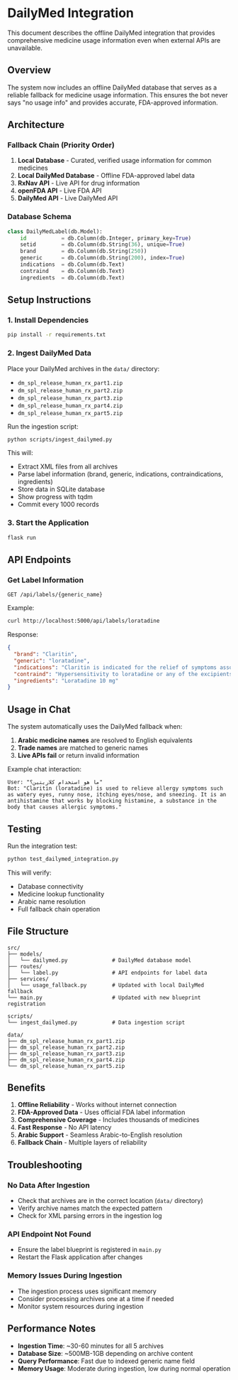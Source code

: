 # DailyMed Integration

This document describes the offline DailyMed integration that provides comprehensive medicine usage information even when external APIs are unavailable.

## Overview

The system now includes an offline DailyMed database that serves as a reliable fallback for medicine usage information. This ensures the bot never says "no usage info" and provides accurate, FDA-approved information.

## Architecture

### Fallback Chain (Priority Order)
1. **Local Database** - Curated, verified usage information for common medicines
2. **Local DailyMed Database** - Offline FDA-approved label data
3. **RxNav API** - Live API for drug information
4. **openFDA API** - Live FDA API
5. **DailyMed API** - Live DailyMed API

### Database Schema

```python
class DailyMedLabel(db.Model):
    id           = db.Column(db.Integer, primary_key=True)
    setid        = db.Column(db.String(36), unique=True)
    brand        = db.Column(db.String(250))
    generic      = db.Column(db.String(200), index=True)
    indications  = db.Column(db.Text)
    contraind    = db.Column(db.Text)
    ingredients  = db.Column(db.Text)
```

## Setup Instructions

### 1. Install Dependencies

```bash
pip install -r requirements.txt
```

### 2. Ingest DailyMed Data

Place your DailyMed archives in the `data/` directory:
- `dm_spl_release_human_rx_part1.zip`
- `dm_spl_release_human_rx_part2.zip`
- `dm_spl_release_human_rx_part3.zip`
- `dm_spl_release_human_rx_part4.zip`
- `dm_spl_release_human_rx_part5.zip`

Run the ingestion script:
```bash
python scripts/ingest_dailymed.py
```

This will:
- Extract XML files from all archives
- Parse label information (brand, generic, indications, contraindications, ingredients)
- Store data in SQLite database
- Show progress with tqdm
- Commit every 1000 records

### 3. Start the Application

```bash
flask run
```

## API Endpoints

### Get Label Information
```
GET /api/labels/{generic_name}
```

Example:
```bash
curl http://localhost:5000/api/labels/loratadine
```

Response:
```json
{
  "brand": "Claritin",
  "generic": "loratadine",
  "indications": "Claritin is indicated for the relief of symptoms associated with allergic rhinitis...",
  "contraind": "Hypersensitivity to loratadine or any of the excipients...",
  "ingredients": "Loratadine 10 mg"
}
```

## Usage in Chat

The system automatically uses the DailyMed fallback when:

1. **Arabic medicine names** are resolved to English equivalents
2. **Trade names** are matched to generic names
3. **Live APIs fail** or return invalid information

Example chat interaction:
```
User: "ما هو استخدام كلاريتين؟"
Bot: "Claritin (loratadine) is used to relieve allergy symptoms such as watery eyes, runny nose, itching eyes/nose, and sneezing. It is an antihistamine that works by blocking histamine, a substance in the body that causes allergic symptoms."
```

## Testing

Run the integration test:
```bash
python test_dailymed_integration.py
```

This will verify:
- Database connectivity
- Medicine lookup functionality
- Arabic name resolution
- Full fallback chain operation

## File Structure

```
src/
├── models/
│   └── dailymed.py              # DailyMed database model
├── routes/
│   └── label.py                 # API endpoints for label data
├── services/
│   └── usage_fallback.py        # Updated with local DailyMed fallback
└── main.py                      # Updated with new blueprint registration

scripts/
└── ingest_dailymed.py           # Data ingestion script

data/
├── dm_spl_release_human_rx_part1.zip
├── dm_spl_release_human_rx_part2.zip
├── dm_spl_release_human_rx_part3.zip
├── dm_spl_release_human_rx_part4.zip
└── dm_spl_release_human_rx_part5.zip
```

## Benefits

1. **Offline Reliability** - Works without internet connection
2. **FDA-Approved Data** - Uses official FDA label information
3. **Comprehensive Coverage** - Includes thousands of medicines
4. **Fast Response** - No API latency
5. **Arabic Support** - Seamless Arabic-to-English resolution
6. **Fallback Chain** - Multiple layers of reliability

## Troubleshooting

### No Data After Ingestion
- Check that archives are in the correct location (`data/` directory)
- Verify archive names match the expected pattern
- Check for XML parsing errors in the ingestion log

### API Endpoint Not Found
- Ensure the label blueprint is registered in `main.py`
- Restart the Flask application after changes

### Memory Issues During Ingestion
- The ingestion process uses significant memory
- Consider processing archives one at a time if needed
- Monitor system resources during ingestion

## Performance Notes

- **Ingestion Time**: ~30-60 minutes for all 5 archives
- **Database Size**: ~500MB-1GB depending on archive content
- **Query Performance**: Fast due to indexed generic name field
- **Memory Usage**: Moderate during ingestion, low during normal operation 